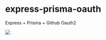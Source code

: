 # express-prisma-oauth
Express + Prisma + Github Oauth2

![](https://cdn.discordapp.com/attachments/884793294008221736/908966987449913344/2021-11-13_15.29.55.png)
